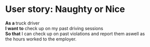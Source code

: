 # User story: Naughty or Nice

<b>As a </b>truck driver <br /> 
<b>I want to</b> check up on my past driving sessions <br />
<b>So that</b> I can check up on past violations and report them aswell as <br />
the hours worked to the employer.